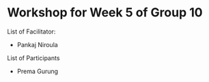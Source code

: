 # Workshop for Week 5 of Group 10

List of Facilitator:
- Pankaj Niroula
  
List of Participants
- Prema Gurung